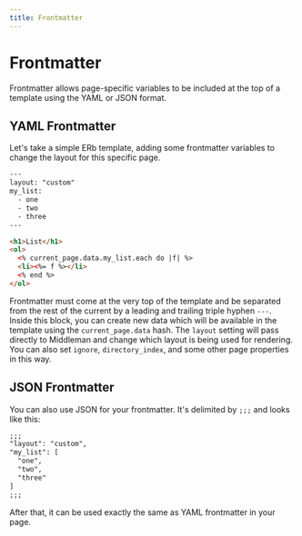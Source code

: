 ```yaml
---
title: Frontmatter
---
```


# Frontmatter

Frontmatter allows page-specific variables to be included at the top of a template using the YAML or JSON format.

## YAML Frontmatter

Let's take a simple ERb template, adding some frontmatter variables to change the layout for this specific page.

``` html
---
layout: "custom"
my_list:
  - one
  - two
  - three
---

<h1>List</h1>
<ol>
  <% current_page.data.my_list.each do |f| %>
  <li><%= f %></li>
  <% end %>
</ol>
```

Frontmatter must come at the very top of the template and be separated from the rest of the current by a leading and trailing triple hyphen `---`. Inside this block, you can create new data which will be available in the template using the `current_page.data` hash. The `layout` setting will pass directly to Middleman and change which layout is being used for rendering. You can also set `ignore`, `directory_index`, and some other page properties in this way.

## JSON Frontmatter

You can also use JSON for your frontmatter. It's delimited by `;;;` and looks like this:

``` html
;;;
"layout": "custom",
"my_list": [
  "one",
  "two",
  "three"
]
;;;
```

After that, it can be used exactly the same as YAML frontmatter in your page.
